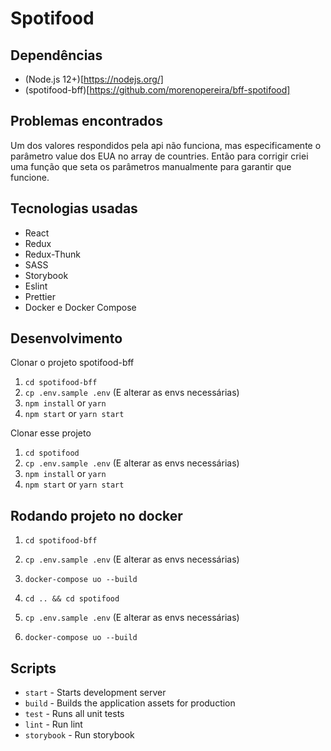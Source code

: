 # Spotifood

## Dependências

- (Node.js 12+)[https://nodejs.org/]
- (spotifood-bff)[https://github.com/morenopereira/bff-spotifood]

## Problemas encontrados

Um dos valores respondidos pela api não funciona, mas especificamente o parâmetro value dos EUA no array de countries. Então para corrigir criei uma função que seta os parâmetros manualmente para garantir que funcione.

## Tecnologias usadas

- React
- Redux
- Redux-Thunk
- SASS
- Storybook
- Eslint
- Prettier
- Docker e Docker Compose

## Desenvolvimento

Clonar o projeto spotifood-bff

1. `cd spotifood-bff`
2. `cp .env.sample .env` (E alterar as envs necessárias)
3. `npm install` or `yarn`
4. `npm start` or `yarn start`

Clonar esse projeto

1. `cd spotifood`
2. `cp .env.sample .env` (E alterar as envs necessárias)
3. `npm install` or `yarn`
4. `npm start` or `yarn start`

## Rodando projeto no docker

1. `cd spotifood-bff`
2. `cp .env.sample .env` (E alterar as envs necessárias)
3. `docker-compose uo --build`

4. `cd .. && cd spotifood`
5. `cp .env.sample .env` (E alterar as envs necessárias)
6. `docker-compose uo --build`

## Scripts

- `start` - Starts development server
- `build` - Builds the application assets for production
- `test` - Runs all unit tests
- `lint` - Run lint
- `storybook` - Run storybook
